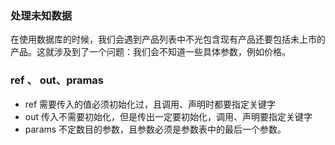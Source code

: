 ### 处理未知数据

在使用数据库的时候，我们会遇到产品列表中不光包含现有产品还要包括未上市的产品。这就涉及到了一个问题：我们会不知道一些具体参数，例如价格。

### ref 、 out、pramas
- ref 需要传入的值必须初始化过，且调用、声明时都要指定关键字
- out 传入不需要初始化，但是传出一定要初始化，调用、声明要指定关键字
- params 不定数目的参数，且参数必须是参数表中的最后一个参数。